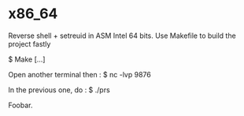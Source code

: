 # x86_64

Reverse shell + setreuid in ASM Intel 64 bits.
Use Makefile to build the project fastly

$ Make
[...]

Open another terminal then :
$ nc -lvp 9876

In the previous one, do :
$ ./prs

Foobar.
